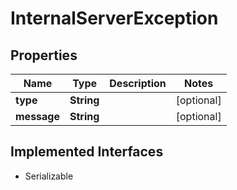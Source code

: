 

# InternalServerException


## Properties

| Name | Type | Description | Notes |
|------------ | ------------- | ------------- | -------------|
|**type** | **String** |  |  [optional] |
|**message** | **String** |  |  [optional] |


## Implemented Interfaces

* Serializable


